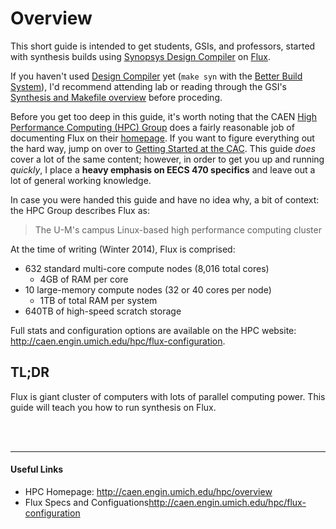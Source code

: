 Overview
========

This short guide is intended to get students, GSIs, and professors, started with synthesis builds using
[Synopsys Design Compiler](http://www.synopsys.com/Tools/Implementation/RTLSynthesis/DCGraphical) on
[Flux](http://caen.engin.umich.edu/hpc/overview).

If you haven't used [Design Compiler](http://www.synopsys.com/Tools/Implementation/RTLSynthesis/DCGraphical)
yet (`make syn` with the [Better Build System](http://www.eecs.umich.edu/eecs/courses/eecs470/Final_proj/better_build_system.tar.gz)), I'd recommend attending lab or reading through the GSI's
[Synthesis and Makefile overview](http://www.eecs.umich.edu/eecs/courses/eecs470/tools/synthesisOverview.pdf)
before proceding.

Before you get too deep in this guide, it's worth noting that the CAEN
[High Performance Computing (HPC) Group](http://cac.engin.umich.edu/home)
does a fairly reasonable job of documenting Flux on their [homepage](http://caen.engin.umich.edu/hpc/overview).
If you want to figure everything out the hard way, jump on over to
[Getting Started at the CAC](http://caen.engin.umich.edu/hpc/overview).
This guide *does* cover a lot of the same content; however, in order to get you
up and running *quickly*, I place a __heavy emphasis on EECS 470 specifics__
and leave out a lot of general working knowledge.

In case you were handed this guide and have no idea why, a bit of context:
the HPC Group describes Flux as:
> The U-M's campus Linux-based high performance computing cluster

At the time of writing (Winter 2014), Flux is comprised:
- 632 standard multi-core compute nodes (8,016 total cores)
  - 4GB of RAM per core
- 10 large-memory compute nodes (32 or 40 cores per node)
  - 1TB of total RAM per system
- 640TB of high-speed scratch storage

Full stats and configuration options are available on the HPC website:
<http://caen.engin.umich.edu/hpc/flux-configuration>.


## __TL;DR__
Flux is giant cluster of computers with lots of parallel computing power. This
guide will teach you how to run synthesis on Flux.


<br><br><hr/>
#### Useful Links
- HPC Homepage: <http://caen.engin.umich.edu/hpc/overview>
- Flux Specs and Configuations<http://caen.engin.umich.edu/hpc/flux-configuration>

